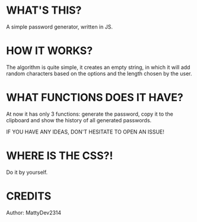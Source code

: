 # WHAT'S THIS?

A simple password generator, written in JS.

# HOW IT WORKS?

The algorithm is quite simple, it creates an empty string, in which it will add random characters based on the options and the length chosen by the user.

# WHAT FUNCTIONS DOES IT HAVE?

At now it has only 3 functions: generate the password, copy it to the clipboard and show the history of all generated passwords.

IF YOU HAVE ANY IDEAS, DON'T HESITATE TO OPEN AN ISSUE!

# WHERE IS THE CSS?!

Do it by yourself.

# CREDITS

Author: MattyDev2314
